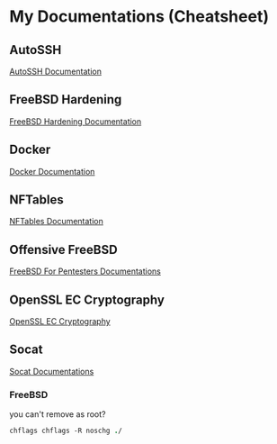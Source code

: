 # My Documentations (Cheatsheet)
## AutoSSH
[AutoSSH Documentation](https://github.com/spmzt/doc/blob/main/autossh.md)
## FreeBSD Hardening
[FreeBSD Hardening Documentation](https://github.com/spmzt/doc/blob/main/FreeBSD-Hardening.md)
## Docker
[Docker Documentation](https://github.com/spmzt/doc/blob/main/docker.md)
## NFTables
[NFTables Documentation](https://github.com/spmzt/doc/blob/main/nftables.md)
## Offensive FreeBSD
[FreeBSD For Pentesters Documentations](https://github.com/spmzt/doc/blob/main/demon.md)
## OpenSSL EC Cryptography
[OpenSSL EC Cryptography](https://github.com/spmzt/doc/blob/main/ec.md)
## Socat
[Socat Documentations](https://github.com/spmzt/doc/blob/main/socat.md)
### FreeBSD
you can't remove as root?
```tcsh
chflags chflags -R noschg ./
```
